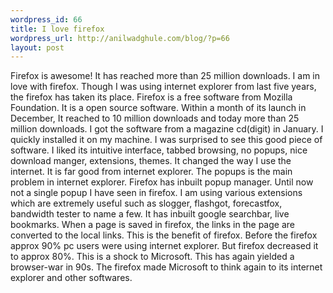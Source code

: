 ```yaml
--- 
wordpress_id: 66
title: I love firefox
wordpress_url: http://anilwadghule.com/blog/?p=66
layout: post
---
```

Firefox is awesome! It has reached more than 25 million downloads. I am in love with firefox. Though I was using internet explorer from last five years, the firefox has taken its place. Firefox is a free software from Mozilla Foundation. It is a open source software. Within a month of its launch in December, It reached to 10 million downloads and today more than 25 million downloads. I got the software from a magazine cd(digit) in January. I quickly installed it on my machine. I was surprised to see this good piece of software. I liked its intuitive interface, tabbed browsing, no popups, nice download manger, extensions, themes. It changed the way I use the internet. It is far good from internet explorer. The popups is the main problem in internet explorer. Firefox has inbuilt popup manager. Until now not a single popup I have seen in firefox. I am using various extensions which are extremely useful such as slogger, flashgot, forecastfox, bandwidth tester to name a few. It has inbuilt google searchbar, live bookmarks. When a page is saved in firefox, the links in the page are converted to the local links. This is the benefit of firefox. Before the firefox approx 90% pc users were using internet explorer. But firefox decreased it to approx 80%. This is a shock to Microsoft. This has again yielded a browser-war in 90s. The firefox made Microsoft to think again to its internet explorer and other softwares.
